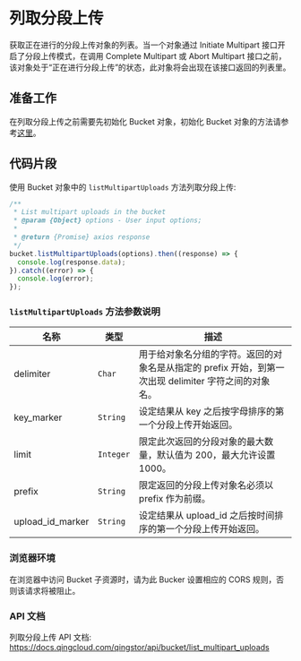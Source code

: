 # 列取分段上传

获取正在进行的分段上传对象的列表。当一个对象通过 Initiate Multipart 接口开启了分段上传模式，在调用 Complete Multipart 或 Abort Multipart 接口之前，该对象处于“正在进行分段上传”的状态，此对象将会出现在该接口返回的列表里。

## 准备工作

在列取分段上传之前需要先初始化 Bucket 对象，初始化 Bucket 对象的方法请参考[这里](./initialize_config_and_qingstor.md)。

## 代码片段

使用 Bucket 对象中的 `listMultipartUploads` 方法列取分段上传:

```javascript
/**
 * List multipart uploads in the bucket
 * @param {Object} options - User input options;
 *
 * @return {Promise} axios response
 */
bucket.listMultipartUploads(options).then((response) => {
  console.log(response.data);
}).catch((error) => {
  console.log(error);
});
```

### `listMultipartUploads` 方法参数说明

| 名称 | 类型     | 描述 |
| ------------------ | -------- | -------------------------------------------------------------------------------------------------------------------------------------------------------------------------------------------------------------------- |
| delimiter | `Char` | 用于给对象名分组的字符。返回的对象名是从指定的 prefix 开始，到第一次出现 delimiter 字符之间的对象名。 |
| key_marker | `String` | 设定结果从 key 之后按字母排序的第一个分段上传开始返回。 |
| limit | `Integer` | 限定此次返回的分段对象的最大数量，默认值为 200，最大允许设置 1000。 |
| prefix | `String` | 限定返回的分段上传对象名必须以 prefix 作为前缀。 |
| upload_id_marker | `String` | 设定结果从 upload_id 之后按时间排序的第一个分段上传开始返回。 |

### 浏览器环境
在浏览器中访问 Bucket 子资源时，请为此 Bucker 设置相应的 CORS 规则，否则该请求将被阻止。

### API 文档

列取分段上传 API 文档: https://docs.qingcloud.com/qingstor/api/bucket/list_multipart_uploads
